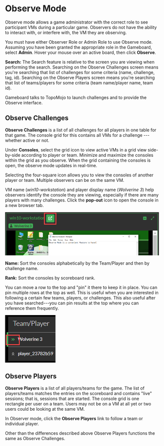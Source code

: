# Observe Mode

Observe mode allows a game administrator with the correct role to see participant VMs during a particular game. Observers do not have the ability to interact with, or interfere with, the VM they are observing.

You must have either Observer Role or Admin Role to use Observe mode. Assuming you have been granted the appropriate role in the Gameboard, select **Admin**. Hover your mouse over an active board, then click **Observe**.

**Search:** The Search feature is relative to the screen you are viewing when performing the search. Searching on the Observe Challenges screen means you're searching that list of challenges for some criteria (name, challenge, tag, id). Searching on the Observe Players screen means you're searching that list of teams/players for some criteria (team name/player name, team id).

Gameboard talks to TopoMojo to launch challenges and to provide the Observe interface. 

## Observe Challenges

**Observe Challenges** is a list of all challenges for all players in one table for that game. The console grid for this contains all VMs for a challenge --- whether active or not.

Under **Consoles**, select the grid icon to view active VMs in a grid view side-by-side according to player or team. Minimize and maximize the consoles within the grid as you observe. When the grid containing the consoles is open, the observe mode updates in real-time.

Selecting the four-square icon allows you to view the consoles of another player or team. Multiple observers can be on the same VM.

VM name (*win10-workstation*) and player display name (*Wolverine 3*)  help observers identify the console they are viewing, especially if there are many players with many challenges. Click the **pop-out** icon to open the console in a new browser tab.

![gb-observe-pop-out](img/gb-observe-pop-out.png)

**Name:** Sort the consoles alphabetically by the Team/Player and then by challenge name.

**Rank:** Sort the consoles by scoreboard rank.

You can move a row to the top and "pin" it there to keep it in place. You can pin multiple rows at the top as well. This is useful when you are interested in following a certain few teams, players, or challenges. This also useful after you have searched---you can pin results at the top where you can reference them frequently.

![gb-observe-pin](img/gb-observe-pin.png)

## Observe Players

**Observe Players** is a list of all players/teams for the game. The list of players/teams matches the entries on the scoreboard and contains "live" sessions; that is, sessions that are started. The console grid is one rectangle per user on a team. Users may not be on a VM at all yet or two users could be looking at the same VM.

In Observer mode, click the **Observe Players** link to follow a team or individual player. 

Other than the differences described above Observe Players functions the same as Observe Challenges.
